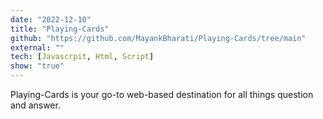 ```yaml
---
date: "2022-12-10"
title: "Playing-Cards"
github: "https://github.com/MayankBharati/Playing-Cards/tree/main"
external: ""
tech: [Javascrpit, Html, Script]
show: "true"
---
```


Playing-Cards is your go-to web-based destination for all things question and answer.